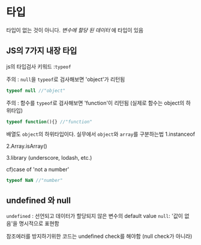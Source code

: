 # 타입
타입이 없는 것이 아니다. _변수에 할당 된 데이터_ 에 타입이 있음

## JS의 7가지 내장 타입 
js의 타입검사 키워드 :`typeof`

주의 : `null`을 `typeof`로 검사해보면 'object'가 리턴됨 
```javascript
typeof null //"object"
```
주의 : 함수를 `typeof`로 검사해보면 'function'이 리턴됨 (실제로 함수는 object의 하위타입)
```javascript
typeof function(){} //"function" 
```
배열도 `object`의 하위타입이다. 
  실무에서 `object`와 `array`를 구분하는법 
  1.instanceof

  2.Array.isArray() 

  3.library (underscore, lodash, etc.)

cf)case of 'not a number'
```javascript
typeof NaN //"number"
```
## undefined 와 null
`undefined` : 선언되고 데이터가 할당되지 않은 변수의 default value
`null`: '값이 없음'을 명시적으로 표현함

 참조에러를 방지하기위한 코드는 undefined check를 해야함 (null check가 아니라)
